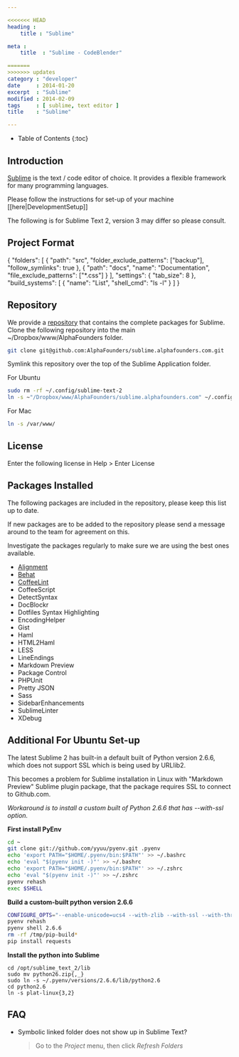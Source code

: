 ```yaml
---

<<<<<<< HEAD
heading :
    title : "Sublime"

meta :
    title  : "Sublime - CodeBlender"

=======
>>>>>>> updates
category : "developer"
date     : 2014-01-20
excerpt  : "Sublime"
modified : 2014-02-09
tags     : [ sublime, text editor ]
title    : "Sublime"

---
```


* Table of Contents
{:toc}

## Introduction

[Sublime][] is the text / code editor of choice.
It provides a flexible framework for many programming languages.

Please follow the instructions for set-up of your machine [[here|DevelopmentSetup]]

The following is for Sublime Text 2, version 3 may differ so please consult.

## Project Format
{
    "folders":
    [
        {
            "path": "src",
            "folder_exclude_patterns": ["backup"],
            "follow_symlinks": true
        },
        {
            "path": "docs",
            "name": "Documentation",
            "file_exclude_patterns": ["*.css"]
        }
    ],
    "settings":
    {
        "tab_size": 8
    },
    "build_systems":
    [
        {
            "name": "List",
            "shell_cmd": "ls -l"
        }
    ]
}

## Repository
We provide a [repository][] that contains the complete packages for Sublime.
Clone the following repository into the main ~/Dropbox/www/AlphaFounders folder.

~~~bash
git clone git@github.com:AlphaFounders/sublime.alphafounders.com.git
~~~

Symlink this repository over the top of the Sublime Application folder.

For Ubuntu

~~~bash
sudo rm -rf ~/.config/sublime-text-2
ln -s ~"/Dropbox/www/AlphaFounders/sublime.alphafounders.com" ~/.config/sublime-text-2
~~~

For Mac

~~~bash
ln -s /var/www/
~~~

## License
Enter the following license in Help > Enter License

## Packages Installed
The following packages are included in the repository, please keep this list
up to date.

If new packages are to be added to the repository please send a message around
to the team for agreement on this.

Investigate the packages regularly to make sure we are using the best ones
available.

* [Alignment](http://wbond.net/sublime_packages/alignment)
* [Behat](https://github.com/omissis/sublime-behat-syntax)
* [CoffeeLint](https://bitbucket.org/dotCypress/coffeelint)
* CoffeeScript
* DetectSyntax
* DocBlockr
* Dotfiles Syntax Highlighting
* EncodingHelper
* Gist
* Haml
* HTML2Haml
* LESS
* LineEndings
* Markdown Preview
* Package Control
* PHPUnit
* Pretty JSON
* Sass
* SidebarEnhancements
* SublimeLinter
* XDebug

[Sublime]:http://www.sublimetext.com/
[repository]:https://github.com/AlphaFounders/sublime.alphafounders.com

## Additional For Ubuntu Set-up
The latest Sublime 2 has built-in a default built of Python version 2.6.6,
which does not support SSL which is being used by URLlib2.

This becomes a problem for Sublime installation in Linux
with "Markdown Preview" Sublime plugin package, that the package requires SSL
to connect to Github.com.

_Workaround is to install a custom built of Python 2.6.6 that has --with-ssl option._

**First install PyEnv**

~~~bash
cd ~
git clone git://github.com/yyuu/pyenv.git .pyenv
echo 'export PATH="$HOME/.pyenv/bin:$PATH"' >> ~/.bashrc
echo 'eval "$(pyenv init -)"' >> ~/.bashrc
echo 'export PATH="$HOME/.pyenv/bin:$PATH"' >> ~/.zshrc
echo 'eval "$(pyenv init -)"' >> ~/.zshrc
pyenv rehash
exec $SHELL
~~~

**Build a custom-built python version 2.6.6**

~~~bash
CONFIGURE_OPTS="--enable-unicode=ucs4 --with-zlib --with-ssl --with-threads --enable-share" pyenv install 2.6.6
pyenv rehash
pyenv shell 2.6.6
rm -rf /tmp/pip-build*
pip install requests
~~~

**Install the python into Sublime**

~~~`bash
cd /opt/sublime_text_2/lib
sudo mv python26.zip{,_}
sudo ln -s ~/.pyenv/versions/2.6.6/lib/python2.6
cd python2.6
ln -s plat-linux{3,2}
~~~

## FAQ

- Symbolic linked folder does not show up in Sublime Text?

    > Go to the *Project* menu, then click *Refresh Folders*
